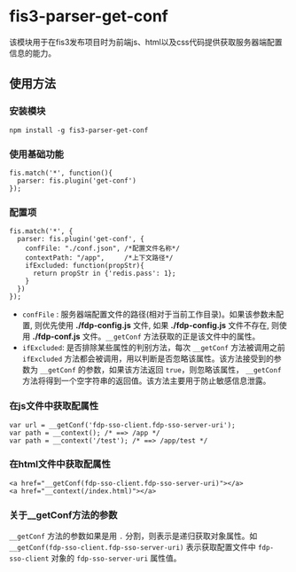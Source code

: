 # fis3-parser-get-conf

该模块用于在fis3发布项目时为前端js、html以及css代码提供获取服务器端配置信息的能力。

## 使用方法

### 安装模块
    npm install -g fis3-parser-get-conf

### 使用基础功能
    fis.match('*', function(){
      parser: fis.plugin('get-conf')
    });

### 配置项
    fis.match('*', {
      parser: fis.plugin('get-conf', {
        confFile: "./conf.json", /*配置文件名称*/
        contextPath: "/app",     /*上下文路径*/
        ifExcluded: function(propStr){
          return propStr in {'redis.pass': 1};
        }
      })
    });

+ `confFile` : 服务器端配置文件的路径(相对于当前工作目录)。如果该参数未配置, 则优先使用 **./fdp-config.js** 文件, 如果 **./fdp-config.js** 文件不存在, 则使用  **./fdp-conf.js** 文件。`__getConf` 方法获取的正是该文件中的属性。
+ `ifExcluded`: 是否排除某些属性的判别方法，每次 `__getConf` 方法被调用之前 `ifExcluded` 方法都会被调用，用以判断是否忽略该属性。该方法接受到的参数为 `__getConf` 的参数，如果该方法返回 `true`，则忽略该属性， `__getConf` 方法将得到一个空字符串的返回值。该方法主要用于防止敏感信息泄露。

### 在js文件中获取配属性
    var url = __getConf('fdp-sso-client.fdp-sso-server-uri');
    var path = __context(); /* ==> /app */
    var path = __context('/test'); /* ==> /app/test */

### 在html文件中获取配属性
    <a href="__getConf(fdp-sso-client.fdp-sso-server-uri)"></a>
    <a href="__context(/index.html)"></a>

### 关于__getConf方法的参数
`__getConf` 方法的参数如果是用 `.` 分割，则表示是递归获取对象属性。如 `__getConf(fdp-sso-client.fdp-sso-server-uri)` 表示获取配置文件中 `fdp-sso-client` 对象的 `fdp-sso-server-uri` 属性值。
